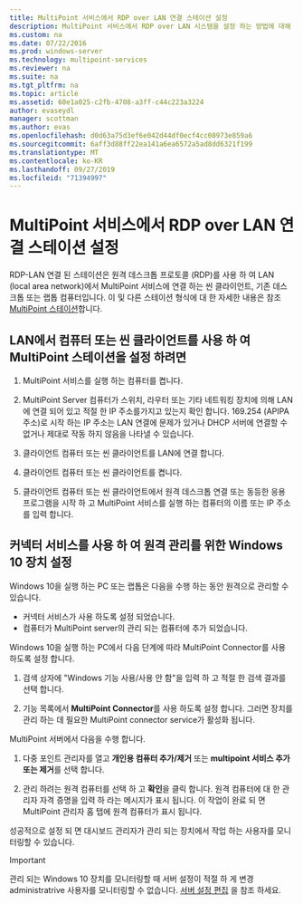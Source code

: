 ```yaml
---
title: MultiPoint 서비스에서 RDP over LAN 연결 스테이션 설정
description: MultiPoint 서비스에서 RDP over LAN 시스템을 설정 하는 방법에 대해 알아봅니다.
ms.custom: na
ms.date: 07/22/2016
ms.prod: windows-server
ms.technology: multipoint-services
ms.reviewer: na
ms.suite: na
ms.tgt_pltfrm: na
ms.topic: article
ms.assetid: 60e1a025-c2fb-4708-a3ff-c44c223a3224
author: evaseydl
manager: scottman
ms.author: evas
ms.openlocfilehash: d0d63a75d3ef6e042d44df0ecf4cc08973e859a6
ms.sourcegitcommit: 6aff3d88ff22ea141a6ea6572a5ad8dd6321f199
ms.translationtype: MT
ms.contentlocale: ko-KR
ms.lasthandoff: 09/27/2019
ms.locfileid: "71394997"
---
```

# <a name="set-up-an-rdp-over-lan-connected-station-in-multipoint-services"></a>MultiPoint 서비스에서 RDP over LAN 연결 스테이션 설정
RDP-LAN 연결 된 스테이션은 원격 데스크톱 프로토콜 (RDP)를 사용 하 여 LAN (local area network)에서 MultiPoint 서비스에 연결 하는 씬 클라이언트, 기존 데스크톱 또는 랩톱 컴퓨터입니다. 이 및 다른 스테이션 형식에 대 한 자세한 내용은 참조 [MultiPoint 스테이션](MultiPoint-services-Stations.md)합니다.  
  
## <a name="to-set-up-a-multipoint-station-using-a-computer-or-thin-client-on-a-lan"></a>LAN에서 컴퓨터 또는 씬 클라이언트를 사용 하 여 MultiPoint 스테이션을 설정 하려면  
  
1.  MultiPoint 서비스를 실행 하는 컴퓨터를 켭니다.  
  
2.  MultiPoint Server 컴퓨터가 스위치, 라우터 또는 기타 네트워킹 장치에 의해 LAN에 연결 되어 있고 적절 한 IP 주소를가지고 있는지 확인 합니다. 169.254 (APIPA 주소)로 시작 하는 IP 주소는 LAN 연결에 문제가 있거나 DHCP 서버에 연결할 수 없거나 제대로 작동 하지 않음을 나타낼 수 있습니다.  
  
3.  클라이언트 컴퓨터 또는 씬 클라이언트를 LAN에 연결 합니다.  
  
4.  클라이언트 컴퓨터 또는 씬 클라이언트를 켭니다.  
  
5.  클라이언트 컴퓨터 또는 씬 클라이언트에서 원격 데스크톱 연결 또는 동등한 응용 프로그램을 시작 하 고 MultiPoint 서비스를 실행 하는 컴퓨터의 이름 또는 IP 주소를 입력 합니다.

## <a name="set-up-a-windows-10-device-for-remote-management-by-using-connector-services"></a>커넥터 서비스를 사용 하 여 원격 관리를 위한 Windows 10 장치 설정
Windows 10을 실행 하는 PC 또는 랩톱은 다음을 수행 하는 동안 원격으로 관리할 수 있습니다.
- 커넥터 서비스가 사용 하도록 설정 되었습니다.  
- 컴퓨터가 MultiPoint server의 관리 되는 컴퓨터에 추가 되었습니다.  

Windows 10을 실행 하는 PC에서 다음 단계에 따라 MultiPoint Connector를 사용 하도록 설정 합니다.

1. 검색 상자에 "Windows 기능 사용/사용 안 함"을 입력 하 고 적절 한 검색 결과를 선택 합니다. 

2. 기능 목록에서 **MultiPoint Connector**를 사용 하도록 설정 합니다. 그러면 장치를 관리 하는 데 필요한 MultiPoint connector service가 활성화 됩니다. 

MultiPoint 서버에서 다음을 수행 합니다.
1. 다중 포인트 관리자를 열고 **개인용 컴퓨터 추가/제거** 또는 **multipoint 서비스 추가 또는 제거**를 선택 합니다.

2. 관리 하려는 원격 컴퓨터를 선택 하 고 **확인**을 클릭 합니다.  원격 컴퓨터에 대 한 관리자 자격 증명을 입력 하 라는 메시지가 표시 됩니다.  이 작업이 완료 되 면 MultiPoint 관리자 홈 탭에 원격 컴퓨터가 표시 됩니다.

성공적으로 설정 되 면 대시보드 관리자가 관리 되는 장치에서 작업 하는 사용자를 모니터링할 수 있습니다.

> [!IMPORTANT]  
> 관리 되는 Windows 10 장치를 모니터링할 때 서버 설정이 적절 하 게 변경 administratrive 사용자를 모니터링할 수 없습니다. [서버 설정 편집](Edit-Server-Settings.md) 을 참조 하세요.